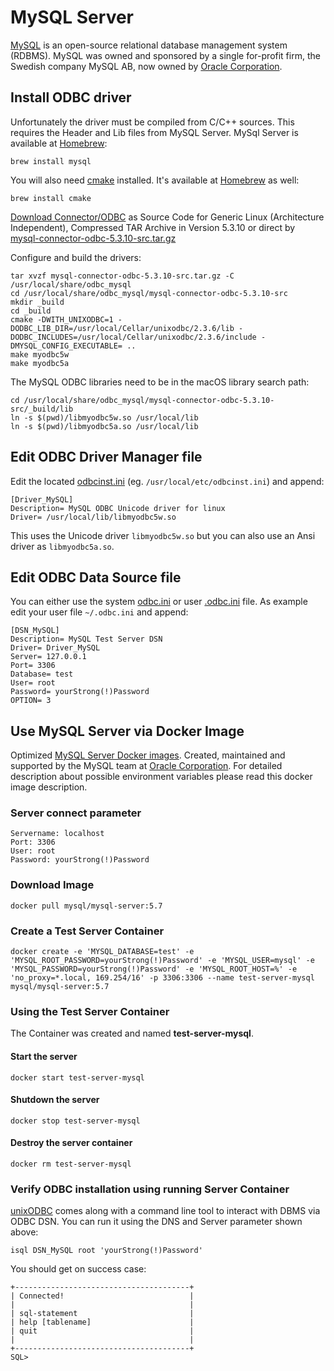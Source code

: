 # MySQL Server
[MySQL](https://www.mysql.com) is an open-source relational database management system (RDBMS). MySQL was owned and sponsored by a single for-profit firm, the Swedish company MySQL AB, now owned by [Oracle Corporation](https://www.oracle.com/index.html).

## Install ODBC driver
Unfortunately the driver must be compiled from C/C++ sources. This requires the Header and Lib files from MySQL Server.
MySql Server is available at [Homebrew](https://brew.sh/):
```
brew install mysql
```
You will also need [cmake](https://cmake.org) installed. It's available at [Homebrew](https://brew.sh/) as well:
```
brew install cmake
```

[Download Connector/ODBC](https://dev.mysql.com/downloads/connector/odbc/) as Source Code for Generic Linux (Architecture Independent), Compressed TAR Archive in Version 5.3.10 or direct by [mysql-connector-odbc-5.3.10-src.tar.gz](https://dev.mysql.com/get/Downloads/Connector-ODBC/5.3/mysql-connector-odbc-5.3.10-src.tar.gz)

Configure and build the drivers:
```
tar xvzf mysql-connector-odbc-5.3.10-src.tar.gz -C /usr/local/share/odbc_mysql
cd /usr/local/share/odbc_mysql/mysql-connector-odbc-5.3.10-src
mkdir _build
cd _build
cmake -DWITH_UNIXODBC=1 -DODBC_LIB_DIR=/usr/local/Cellar/unixodbc/2.3.6/lib -DODBC_INCLUDES=/usr/local/Cellar/unixodbc/2.3.6/include -DMYSQL_CONFIG_EXECUTABLE= ..
make myodbc5w
make myodbc5a
```

The MySQL ODBC libraries need to be in the macOS library search path:

```
cd /usr/local/share/odbc_mysql/mysql-connector-odbc-5.3.10-src/_build/lib
ln -s $(pwd)/libmyodbc5w.so /usr/local/lib
ln -s $(pwd)/libmyodbc5a.so /usr/local/lib
```

## Edit ODBC Driver Manager file
Edit the located [odbcinst.ini](https://github.com/hrabe/odbc-on-macos#locate-your-odbc-driver-and-data-source-config-files) (eg. `/usr/local/etc/odbcinst.ini`) and append:
```
[Driver_MySQL]
Description= MySQL ODBC Unicode driver for linux
Driver= /usr/local/lib/libmyodbc5w.so
```
This uses the Unicode driver `libmyodbc5w.so` but you can also use an Ansi driver as `libmyodbc5a.so`.

## Edit ODBC Data Source file
You can either use the system [odbc.ini](https://github.com/hrabe/odbc-on-macos#locate-your-odbc-driver-and-data-source-config-files) or user [.odbc.ini](https://github.com/hrabe/odbc-on-macos#locate-your-odbc-driver-and-data-source-config-files) file. As example edit your user file `~/.odbc.ini` and append:
```
[DSN_MySQL]
Description= MySQL Test Server DSN
Driver= Driver_MySQL
Server= 127.0.0.1
Port= 3306
Database= test
User= root
Password= yourStrong(!)Password
OPTION= 3
```

## Use MySQL Server via Docker Image
Optimized [MySQL Server Docker images](https://hub.docker.com/r/mysql/mysql-server/). Created, maintained and supported by the MySQL team at [Oracle Corporation](https://www.oracle.com/index.html). For detailed description about possible environment variables please read this docker image description.

### Server connect parameter
```
Servername: localhost
Port: 3306
User: root
Password: yourStrong(!)Password
```

### Download Image
```
docker pull mysql/mysql-server:5.7
```

### Create a Test Server Container
```
docker create -e 'MYSQL_DATABASE=test' -e 'MYSQL_ROOT_PASSWORD=yourStrong(!)Password' -e 'MYSQL_USER=mysql' -e 'MYSQL_PASSWORD=yourStrong(!)Password' -e 'MYSQL_ROOT_HOST=%' -e 'no_proxy=*.local, 169.254/16' -p 3306:3306 --name test-server-mysql mysql/mysql-server:5.7
```

### Using the Test Server Container
The Container was created and named **test-server-mysql**. 

#### Start the server
```
docker start test-server-mysql
```

#### Shutdown the server
```
docker stop test-server-mysql
```

#### Destroy the server container
```
docker rm test-server-mysql
```

### Verify ODBC installation using running Server Container
[unixODBC](http://www.unixodbc.org/) comes along with a command line tool to interact with DBMS via ODBC DSN. You can run it using the DNS and Server parameter shown above:

```
isql DSN_MySQL root 'yourStrong(!)Password'
```

You should get on success case:
```
+---------------------------------------+
| Connected!                            |
|                                       |
| sql-statement                         |
| help [tablename]                      |
| quit                                  |
|                                       |
+---------------------------------------+
SQL>
```
